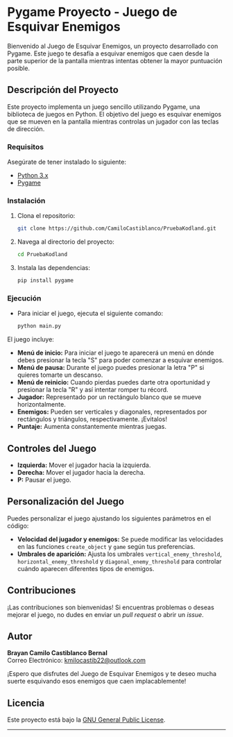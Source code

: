 # Pygame Proyecto - Juego de Esquivar Enemigos

Bienvenido al Juego de Esquivar Enemigos, un proyecto desarrollado con Pygame. Este juego te desafía a esquivar enemigos que caen desde la parte superior de la pantalla mientras intentas obtener la mayor puntuación posible.

## Descripción del Proyecto

Este proyecto implementa un juego sencillo utilizando Pygame, una biblioteca de juegos en Python. El objetivo del juego es esquivar enemigos que se mueven en la pantalla mientras controlas un jugador con las teclas de dirección.

### Requisitos

Asegúrate de tener instalado lo siguiente:

- [Python 3.x](https://www.python.org/)
- [Pygame](https://www.pygame.org/)
### Instalación

1. Clona el repositorio:

    ```bash
    git clone https://github.com/CamiloCastiblanco/PruebaKodland.git
    ```

2. Navega al directorio del proyecto:

    ```bash
    cd PruebaKodland
    ```

3. Instala las dependencias:

    ```bash
    pip install pygame
    ```
### Ejecución

- Para iniciar el juego, ejecuta el siguiente comando:

    ```bash
    python main.py
    ```

El juego incluye:
- **Menú de inicio:**  Para iniciar el juego te aparecerá un menú en dónde debes presionar la tecla "S" para poder comenzar a esquivar enemigos.
- **Menú de pausa:**  Durante el juego puedes presionar la letra "P" si quieres tomarte un descanso.
- **Menú de reinicio:**  Cuando pierdas puedes darte otra oportunidad y presionar la tecla "R" y así intentar romper tu récord.
- **Jugador:** Representado por un rectángulo blanco que se mueve horizontalmente.
- **Enemigos:** Pueden ser verticales y diagonales, representados por rectángulos y triángulos, respectivamente. ¡Evitalos!
- **Puntaje:** Aumenta constantemente mientras juegas. 

## Controles del Juego

- **Izquierda:** Mover el jugador hacia la izquierda.
- **Derecha:** Mover el jugador hacia la derecha.
- **P:** Pausar el juego.

## Personalización del Juego

Puedes personalizar el juego ajustando los siguientes parámetros en el código:

- **Velocidad del jugador y enemigos:** Se puede modificar las velocidades en las funciones `create_object` y `game` según tus preferencias.
- **Umbrales de aparición:** Ajusta los umbrales `vertical_enemy_threshold`, `horizontal_enemy_threshold` y `diagonal_enemy_threshold` para controlar cuándo aparecen diferentes tipos de enemigos.


## Contribuciones

¡Las contribuciones son bienvenidas! Si encuentras problemas o deseas mejorar el juego, no dudes en enviar un _pull request_ o abrir un _issue_.

## Autor

**Brayan Camilo Castiblanco Bernal**  
Correo Electrónico: kmilocastib22@outlook.com

¡Espero que disfrutes del Juego de Esquivar Enemigos y te deseo mucha suerte esquivando esos enemigos que caen implacablemente!

## Licencia

Este proyecto está bajo la [GNU General Public License](LICENSE).

---

